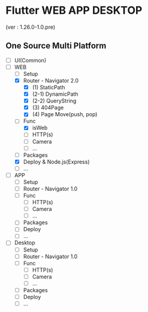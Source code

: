 # Flutter WEB APP DESKTOP
(ver : 1.26.0-1.0.pre)  

## One Source Multi Platform
- [ ] UI(Common)
- [ ] WEB
  - [ ] Setup
  - [x] Router - Navigator 2.0
    - [x] (1) StaticPath
    - [x] (2-1) DynamicPath
    - [x] (2-2) QueryString
    - [x] (3) 404Page
    - [x] (4) Page Move(push, pop)
  - [ ] Func
    - [x] isWeb
    - [ ] HTTP(s)
    - [ ] Camera
    - [ ] ...
  - [ ] Packages
  - [x] Deploy & Node.js(Express)
  - [ ] ...
- [ ] APP
  - [ ] Setup
  - [ ] Router - Navigator 1.0
  - [ ] Func
    - [ ] HTTP(s)
    - [ ] Camera
    - [ ] ...
  - [ ] Packages
  - [ ] Deploy
  - [ ] ...
- [ ] Desktop
  - [ ] Setup
  - [ ] Router - Navigator 1.0
  - [ ] Func
    - [ ] HTTP(s)
    - [ ] Camera
    - [ ] ...
  - [ ] Packages
  - [ ] Deploy
  - [ ] ...
